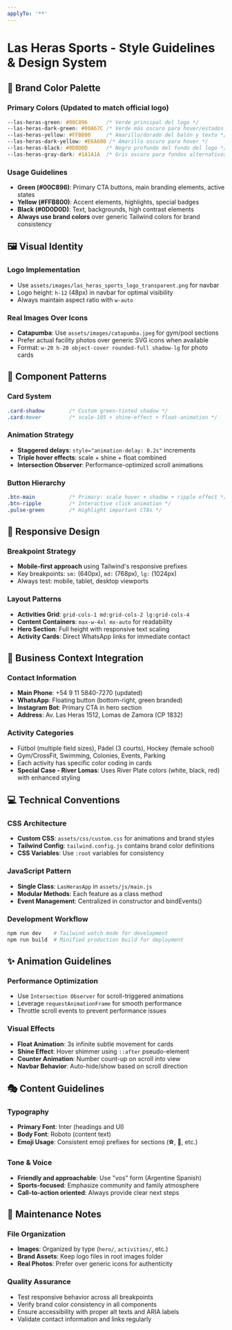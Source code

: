 ```yaml
---
applyTo: '**'
---
```


# Las Heras Sports - Style Guidelines & Design System

## 🎨 Brand Color Palette

### Primary Colors (Updated to match official logo)
```css
--las-heras-green: #00C896      /* Verde principal del logo */
--las-heras-dark-green: #00A67C /* Verde más oscuro para hover/estados */
--las-heras-yellow: #FFB800     /* Amarillo/dorado del balón y texto */
--las-heras-dark-yellow: #E6A600 /* Amarillo oscuro para hover */
--las-heras-black: #0D0D0D      /* Negro profundo del fondo del logo */
--las-heras-gray-dark: #1A1A1A  /* Gris oscuro para fondos alternativos */
```

### Usage Guidelines
- **Green (#00C896)**: Primary CTA buttons, main branding elements, active states
- **Yellow (#FFB800)**: Accent elements, highlights, special badges
- **Black (#0D0D0D)**: Text, backgrounds, high contrast elements
- **Always use brand colors** over generic Tailwind colors for brand consistency

## 🖼️ Visual Identity

### Logo Implementation
- Use `assets/images/las_heras_sports_logo_transparent.png` for navbar
- Logo height: `h-12` (48px) in navbar for optimal visibility
- Always maintain aspect ratio with `w-auto`

### Real Images Over Icons
- **Catapumba**: Use `assets/images/catapumba.jpeg` for gym/pool sections
- Prefer actual facility photos over generic SVG icons when available
- Format: `w-20 h-20 object-cover rounded-full shadow-lg` for photo cards

## 🎯 Component Patterns

### Card System
```css
.card-shadow        /* Custom green-tinted shadow */
.card:hover         /* scale-105 + shine-effect + float-animation */
```

### Animation Strategy
- **Staggered delays**: `style="animation-delay: 0.2s"` increments
- **Triple hover effects**: scale + shine + float combined
- **Intersection Observer**: Performance-optimized scroll animations

### Button Hierarchy
```css
.btn-main           /* Primary: scale hover + shadow + ripple effect */
.btn-ripple         /* Interactive click animation */
.pulse-green        /* Highlight important CTAs */
```

## 📱 Responsive Design

### Breakpoint Strategy
- **Mobile-first approach** using Tailwind's responsive prefixes
- Key breakpoints: `sm:` (640px), `md:` (768px), `lg:` (1024px)
- Always test: mobile, tablet, desktop viewports

### Layout Patterns
- **Activities Grid**: `grid-cols-1 md:grid-cols-2 lg:grid-cols-4`
- **Content Containers**: `max-w-4xl mx-auto` for readability
- **Hero Section**: Full height with responsive text scaling
- **Activity Cards**: Direct WhatsApp links for immediate contact

## 🏢 Business Context Integration

### Contact Information
- **Main Phone**: +54 9 11 5840-7270 (updated)
- **WhatsApp**: Floating button (bottom-right, green branded)
- **Instagram Bot**: Primary CTA in hero section
- **Address**: Av. Las Heras 1512, Lomas de Zamora (CP 1832)

### Activity Categories
- Fútbol (multiple field sizes), Pádel (3 courts), Hockey (female school)
- Gym/CrossFit, Swimming, Colonies, Events, Parking
- Each activity has specific color coding in cards
- **Special Case - River Lomas**: Uses River Plate colors (white, black, red) with enhanced styling

## 💻 Technical Conventions

### CSS Architecture
- **Custom CSS**: `assets/css/custom.css` for animations and brand styles
- **Tailwind Config**: `tailwind.config.js` contains brand color definitions
- **CSS Variables**: Use `:root` variables for consistency

### JavaScript Pattern
- **Single Class**: `LasHerasApp` in `assets/js/main.js`
- **Modular Methods**: Each feature as a class method
- **Event Management**: Centralized in constructor and bindEvents()

### Development Workflow
```bash
npm run dev    # Tailwind watch mode for development
npm run build  # Minified production build for deployment
```

## ✨ Animation Guidelines

### Performance Optimization
- Use `Intersection Observer` for scroll-triggered animations
- Leverage `requestAnimationFrame` for smooth performance
- Throttle scroll events to prevent performance issues

### Visual Effects
- **Float Animation**: 3s infinite subtle movement for cards
- **Shine Effect**: Hover shimmer using `::after` pseudo-element
- **Counter Animation**: Number count-up on scroll into view
- **Navbar Behavior**: Auto-hide/show based on scroll direction

## 🎭 Content Guidelines

### Typography
- **Primary Font**: Inter (headings and UI)
- **Body Font**: Roboto (content text)
- **Emoji Usage**: Consistent emoji prefixes for sections (⚽, 📍, etc.)

### Tone & Voice
- **Friendly and approachable**: Use "vos" form (Argentine Spanish)
- **Sports-focused**: Emphasize community and family atmosphere
- **Call-to-action oriented**: Always provide clear next steps

## 🔧 Maintenance Notes

### File Organization
- **Images**: Organized by type (`hero/`, `activities/`, etc.)
- **Brand Assets**: Keep logo files in root images folder
- **Real Photos**: Prefer over generic icons for authenticity

### Quality Assurance
- Test responsive behavior across all breakpoints
- Verify brand color consistency in all components
- Ensure accessibility with proper alt texts and ARIA labels
- Validate contact information and links regularly
